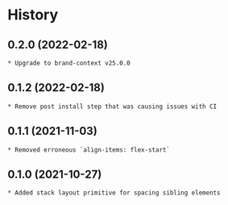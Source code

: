 # History

## 0.2.0 (2022-02-18)
    * Upgrade to brand-context v25.0.0

## 0.1.2 (2022-02-18)
    * Remove post install step that was causing issues with CI

## 0.1.1 (2021-11-03)
	* Removed erroneous `align-items: flex-start`

## 0.1.0 (2021-10-27)
	* Added stack layout primitive for spacing sibling elements
